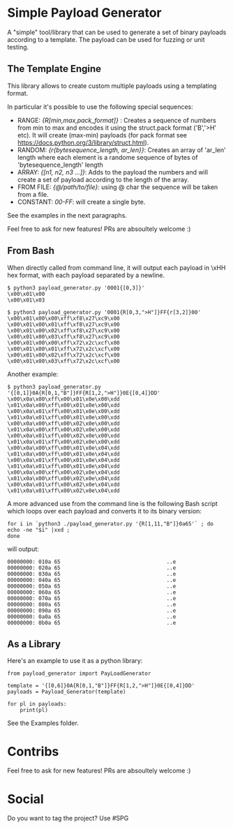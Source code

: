 # Simple Payload Generator

A "simple" tool/library that can be used to generate a set of binary payloads according to a template.
The payload can be used for fuzzing or unit testing.

## The Template Engine

This library allows to create custom multiple payloads using a templating format.

In particular it's possible to use the following special sequences:

 * RANGE:    *{R[min,max,pack_format]}* : Creates a sequence of numbers from min to max and encodes it using the struct.pack format ('B','>H' etc). It will create (max-min) payloads (for pack format see https://docs.python.org/3/library/struct.html). 
 * RANDOM:   *{r{bytesequence_length, ar_len}}*: Creates an array of 'ar_len' length where each element is a randome sequence of bytes of 'bytesequence_length' length
 * ARRAY:    *{[n1, n2, n3 ...]}*: Adds to the payload  the numbers and will create a set of payload according to the length of the array. 
 * FROM FILE: *{@/path/to/file}*: using @ char the sequence will be taken from a file.
 * CONSTANT:  *00-FF*: will create a single byte. 

See the examples in the next paragraphs.

Feel free to ask for new features! PRs are absoultely welcome :) 

## From Bash

When directly called from command line, it will output each payload in \xHH hex format, with each payload separated by a newline.

```
$ python3 payload_generator.py '0001{[0,3]}'
\x00\x01\x00
\x00\x01\x03
```

```
$ python3 payload_generator.py '0001{R[0,3,">H"]}FF{r[3,2]}00'
\x00\x01\x00\x00\xff\xf8\x27\xc9\x00
\x00\x01\x00\x01\xff\xf8\x27\xc9\x00
\x00\x01\x00\x02\xff\xf8\x27\xc9\x00
\x00\x01\x00\x03\xff\xf8\x27\xc9\x00
\x00\x01\x00\x00\xff\x72\x2c\xcf\x00
\x00\x01\x00\x01\xff\x72\x2c\xcf\x00
\x00\x01\x00\x02\xff\x72\x2c\xcf\x00
\x00\x01\x00\x03\xff\x72\x2c\xcf\x00
```

Another example:

```
$ python3 payload_generator.py  '{[0,1]}0A{R[0,1,"B"]}FF{R[1,2,">H"]}0E{[0,4]}DD'
\x00\x0a\x00\xff\x00\x01\x0e\x00\xdd
\x01\x0a\x00\xff\x00\x01\x0e\x00\xdd
\x00\x0a\x01\xff\x00\x01\x0e\x00\xdd
\x01\x0a\x01\xff\x00\x01\x0e\x00\xdd
\x00\x0a\x00\xff\x00\x02\x0e\x00\xdd
\x01\x0a\x00\xff\x00\x02\x0e\x00\xdd
\x00\x0a\x01\xff\x00\x02\x0e\x00\xdd
\x01\x0a\x01\xff\x00\x02\x0e\x00\xdd
\x00\x0a\x00\xff\x00\x01\x0e\x04\xdd
\x01\x0a\x00\xff\x00\x01\x0e\x04\xdd
\x00\x0a\x01\xff\x00\x01\x0e\x04\xdd
\x01\x0a\x01\xff\x00\x01\x0e\x04\xdd
\x00\x0a\x00\xff\x00\x02\x0e\x04\xdd
\x01\x0a\x00\xff\x00\x02\x0e\x04\xdd
\x00\x0a\x01\xff\x00\x02\x0e\x04\xdd
\x01\x0a\x01\xff\x00\x02\x0e\x04\xdd
```


A more advanced use from the command line is the following Bash script which loops over each payload and converts it to its binary version:

```
for i in `python3 ./payload_generator.py '{R[1,11,"B"]}0a65'` ; do 
echo -ne "$i" |xxd ;
done
```

will output:

```
00000000: 010a 65                                  ..e
00000000: 020a 65                                  ..e
00000000: 030a 65                                  ..e
00000000: 040a 65                                  ..e
00000000: 050a 65                                  ..e
00000000: 060a 65                                  ..e
00000000: 070a 65                                  ..e
00000000: 080a 65                                  ..e
00000000: 090a 65                                  ..e
00000000: 0a0a 65                                  ..e
00000000: 0b0a 65                                  ..e

```

## As a Library

Here's an example to use it as a python library:

```
from payload_generator import PayLoadGenerator

template = '{[0,6]}0A{R[0,1,"B"]}FF{R[1,2,">H"]}0E{[0,4]}DD'
payloads = Payload_Generator(template)

for pl in payloads:
    print(pl)

```

See the Examples folder.

# Contribs

Feel free to ask for new features! PRs are absoultely welcome :) 

# Social

Do you want to tag the project? Use #SPG 